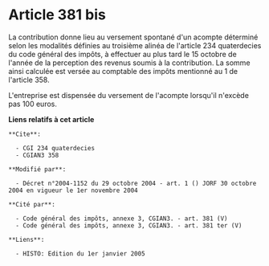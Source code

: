 # Article 381 bis

La contribution donne lieu au versement spontané d'un acompte déterminé selon les modalités définies au troisième alinéa de
l'article 234 quaterdecies du code général des impôts, à effectuer au plus tard le 15 octobre de l'année de la perception des
revenus soumis à la contribution. La somme ainsi calculée est versée au comptable des impôts mentionné au 1 de l'article 358.

L'entreprise est dispensée du versement de l'acompte lorsqu'il n'excède pas 100 euros.

**Liens relatifs à cet article**

	**Cite**:

	  - CGI 234 quaterdecies
	  - CGIAN3 358

	**Modifié par**:

	  - Décret n°2004-1152 du 29 octobre 2004 - art. 1 () JORF 30 octobre 2004 en vigueur le 1er novembre 2004

	**Cité par**:

	  - Code général des impôts, annexe 3, CGIAN3. - art. 381 (V)
	  - Code général des impôts, annexe 3, CGIAN3. - art. 381 ter (V)

	**Liens**:

	  - HISTO: Edition du 1er janvier 2005
